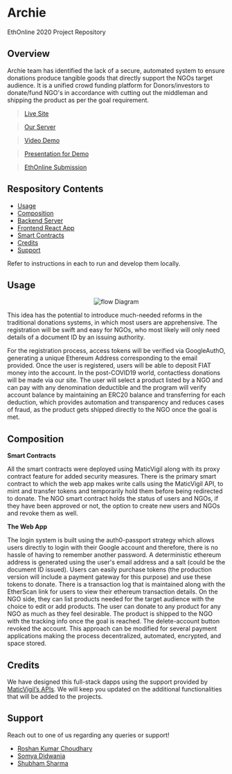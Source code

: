 # Archie
EthOnline 2020 Project Repository

## Overview 
Archie team has identified the lack of a secure, automated system to ensure donations produce tangible goods that directly support the NGOs target audience. It is a unified crowd funding platform for Donors/investors to donate/fund NGO's in accordance with cutting out the middleman and shipping the product as per the goal requirement.

> [Live Site](http://archie-1-0.herokuapp.com/)

> [Our Server](https://ngo-server.herokuapp.com/)

> [Video Demo](https://youtu.be/ydnVoTdZiuM)

> [Presentation for Demo](https://www.slideshare.net/secret/aghy2rFM6iU4Gy)

> [EthOnline Submission](https://hack.ethglobal.co/showcase/archie-reccLGtgo1oV3W37d)

## Respository Contents

- [Usage](#usage)
- [Composition](#composition)
- [Backend Server](https://github.com/shubidiwoop/archie/tree/server)
- [Frontend React App](https://github.com/shubidiwoop/archie/tree/FrontEnd)
- [Smart Contracts](https://github.com/shubidiwoop/archie/tree/smart-contract)
- [Credits](#credits)
- [Support](#support)

Refer to instructions in each to run and develop them locally.

## Usage

<div align="center"> <img src="https://i.imgur.com/gf7buT2.jpg" alt="flow Diagram"></div>

This idea has the potential to introduce much-needed reforms in the traditional donations systems, in which most users are apprehensive. The registration will be swift and easy for NGOs, who most likely will only need details of a document ID by an issuing authority. 

For the registration process, access tokens will be verified via GoogleAuthO, generating a unique Ethereum Address corresponding to the email provided. Once the user is registered, users will be able to deposit FIAT money into the account. In the post-COVID19 world, contactless donations will be made via our site. The user will select a product listed by a NGO and can pay with any denomination deductible and the program will verify account balance by maintaining an ERC20 balance and transferring for each deduction, which provides automation and transparency and reduces cases of fraud, as the product gets shipped directly to the NGO once the goal is met.

## Composition

**Smart Contracts**

All the smart contracts were deployed using MaticVigil along with its proxy contract feature for added security measures. There is the primary smart contract to which the web app makes write calls using the MaticVigil API, to mint and transfer tokens and temporarily hold them before being redirected to donate. The NGO smart contract holds the status of users and NGOs, if they have been approved or not, the option to create new users and NGOs and revoke them as well. 

**The Web App**

The login system is built using the auth0-passport strategy which allows users directly to login with their Google account and therefore, there is no hassle of having to remember another password. A deterministic ethereum address is generated using the user's email address and a salt (could be the document ID issued). Users can easily purchase tokens (the production version will include a payment gateway for this purpose) and use these tokens to donate. There is a transaction log that is maintained along with the EtherScan link for users to view their ethereum transaction details. On the NGO side, they can list products needed for the target audience with the choice to edit or add products. The user can donate to any product for any NGO as much as they feel desirable. The product is shipped to the NGO with the tracking info once the goal is reached. The delete-account button revoked the account. This approach can be modified for several payment applications making the process decentralized, automated, encrypted, and space stored. 


## Credits

We have designed this full-stack dapps using the support provided by [MaticVigil’s APIs](http://mainnet.maticvigil.com/). 
We will keep you updated on the additional functionalities that will be added to the projects.

## Support 

Reach out to one of us regarding any queries or support!
* [Roshan Kumar Choudhary](https://github.com/RoshanKumarChoudhary)
* [Somya Didwania](https://github.com/somyadidwania)
* [Shubham Sharma](https://github.com/shubidiwoop)







